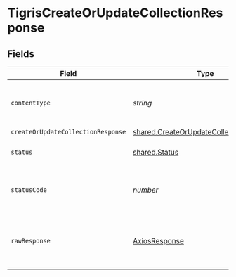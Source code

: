 # TigrisCreateOrUpdateCollectionResponse


## Fields

| Field                                                                                              | Type                                                                                               | Required                                                                                           | Description                                                                                        |
| -------------------------------------------------------------------------------------------------- | -------------------------------------------------------------------------------------------------- | -------------------------------------------------------------------------------------------------- | -------------------------------------------------------------------------------------------------- |
| `contentType`                                                                                      | *string*                                                                                           | :heavy_check_mark:                                                                                 | HTTP response content type for this operation                                                      |
| `createOrUpdateCollectionResponse`                                                                 | [shared.CreateOrUpdateCollectionResponse](../../models/shared/createorupdatecollectionresponse.md) | :heavy_minus_sign:                                                                                 | OK                                                                                                 |
| `status`                                                                                           | [shared.Status](../../models/shared/status.md)                                                     | :heavy_minus_sign:                                                                                 | Default error response                                                                             |
| `statusCode`                                                                                       | *number*                                                                                           | :heavy_check_mark:                                                                                 | HTTP response status code for this operation                                                       |
| `rawResponse`                                                                                      | [AxiosResponse](https://axios-http.com/docs/res_schema)                                            | :heavy_minus_sign:                                                                                 | Raw HTTP response; suitable for custom response parsing                                            |